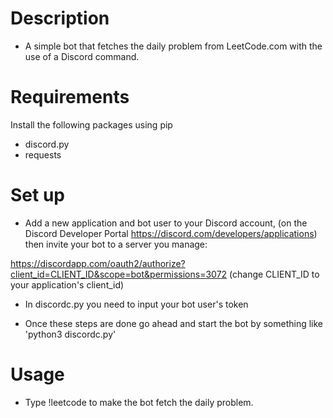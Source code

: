 # Description 
- A simple bot that fetches the daily problem from LeetCode.com with the use of a Discord command.

# Requirements 
Install the following packages using pip
- discord.py
- requests


# Set up 
- Add a new application and bot user to your Discord account, (on the Discord Developer Portal https://discord.com/developers/applications) then invite your bot to a server you manage:

https://discordapp.com/oauth2/authorize?client_id=CLIENT_ID&scope=bot&permissions=3072
(change CLIENT_ID to your application's client_id)

- In discordc.py you need to input your bot user's token

- Once these steps are done go ahead and start the bot by something like 'python3 discordc.py'

# Usage 

- Type !leetcode to make the bot fetch the daily problem.
